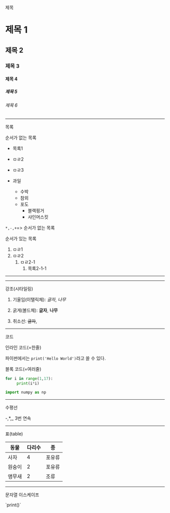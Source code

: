 제목

# 제목 1

## 제목 2

### 제목 3

#### 제목 4

##### 제목 5

###### 제목 6

-----

목록

순서가 없는 목록

- 목록1
- ㅁㄹ2
- ㅁㄹ3

- 과일
  - 수박
  - 참외
  - 포도
    - 블랙핑거
    - 샤인머스킷	

`*,-,+`=> 순서가 없는 목록

순서가 있는 목록

1. ㅁㄹ1
2. ㅁㄹ2
   1. ㅁㄹ2-1
      1. 목록2-1-1

---

---

강조(시타일링)

1. 기울임(이탤릭체): *글자*, _나무_

2. 굵게(볼드체): **글자**, __나무__
3. 취소선: ~~글자~~, 

-----

코드

인라인 코드(=한줄)

파이썬에서는  `print('Hello World')`라고 쓸 수 있다.



블록 코드(=여러줄)

```python
for i in range(1,17):
     print(i*i)
```

```python
import numpy as np
```

----

수평선

-,*,_ 3번 연속

-----

표(table)

| 동물   | 다리수 | 종     |
| ------ | ------ | ------ |
| 사자   | 4      | 포유류 |
| 원숭이 | 2      | 포유류 |
| 앵무새 | 2      | 조류   |

-----

문자열 이스케이프

\`print()\`





